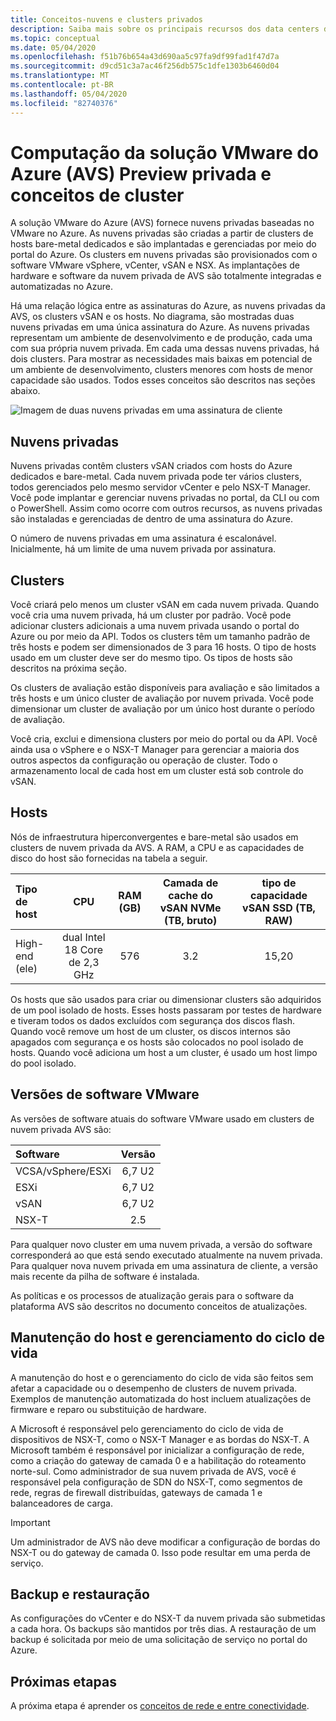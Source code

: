 ```yaml
---
title: Conceitos-nuvens e clusters privados
description: Saiba mais sobre os principais recursos dos data centers definidos pelo software Azure VMware e clusters vSphere na solução VMware no Azure pela VMware.
ms.topic: conceptual
ms.date: 05/04/2020
ms.openlocfilehash: f51b76b654a43d690aa5c97fa9df99fad1f47d7a
ms.sourcegitcommit: d9cd51c3a7ac46f256db575c1dfe1303b6460d04
ms.translationtype: MT
ms.contentlocale: pt-BR
ms.lasthandoff: 05/04/2020
ms.locfileid: "82740376"
---
```

# <a name="azure-vmware-solution-avs-preview-private-cloud-and-cluster-concepts"></a>Computação da solução VMware do Azure (AVS) Preview privada e conceitos de cluster

A solução VMware do Azure (AVS) fornece nuvens privadas baseadas no VMware no Azure. As nuvens privadas são criadas a partir de clusters de hosts bare-metal dedicados e são implantadas e gerenciadas por meio do portal do Azure. Os clusters em nuvens privadas são provisionados com o software VMware vSphere, vCenter, vSAN e NSX. As implantações de hardware e software da nuvem privada de AVS são totalmente integradas e automatizadas no Azure.

Há uma relação lógica entre as assinaturas do Azure, as nuvens privadas da AVS, os clusters vSAN e os hosts. No diagrama, são mostradas duas nuvens privadas em uma única assinatura do Azure. As nuvens privadas representam um ambiente de desenvolvimento e de produção, cada uma com sua própria nuvem privada. Em cada uma dessas nuvens privadas, há dois clusters. Para mostrar as necessidades mais baixas em potencial de um ambiente de desenvolvimento, clusters menores com hosts de menor capacidade são usados. Todos esses conceitos são descritos nas seções abaixo.

![Imagem de duas nuvens privadas em uma assinatura de cliente](./media/hosts-clusters-private-clouds-final.png)

## <a name="private-clouds"></a>Nuvens privadas

Nuvens privadas contêm clusters vSAN criados com hosts do Azure dedicados e bare-metal. Cada nuvem privada pode ter vários clusters, todos gerenciados pelo mesmo servidor vCenter e pelo NSX-T Manager. Você pode implantar e gerenciar nuvens privadas no portal, da CLI ou com o PowerShell. Assim como ocorre com outros recursos, as nuvens privadas são instaladas e gerenciadas de dentro de uma assinatura do Azure.

O número de nuvens privadas em uma assinatura é escalonável. Inicialmente, há um limite de uma nuvem privada por assinatura.

## <a name="clusters"></a>Clusters

Você criará pelo menos um cluster vSAN em cada nuvem privada. Quando você cria uma nuvem privada, há um cluster por padrão. Você pode adicionar clusters adicionais a uma nuvem privada usando o portal do Azure ou por meio da API. Todos os clusters têm um tamanho padrão de três hosts e podem ser dimensionados de 3 para 16 hosts. O tipo de hosts usado em um cluster deve ser do mesmo tipo. Os tipos de hosts são descritos na próxima seção.

Os clusters de avaliação estão disponíveis para avaliação e são limitados a três hosts e um único cluster de avaliação por nuvem privada. Você pode dimensionar um cluster de avaliação por um único host durante o período de avaliação.

Você cria, exclui e dimensiona clusters por meio do portal ou da API. Você ainda usa o vSphere e o NSX-T Manager para gerenciar a maioria dos outros aspectos da configuração ou operação de cluster. Todo o armazenamento local de cada host em um cluster está sob controle do vSAN.

## <a name="hosts"></a>Hosts

Nós de infraestrutura hiperconvergentes e bare-metal são usados em clusters de nuvem privada da AVS. A RAM, a CPU e as capacidades de disco do host são fornecidas na tabela a seguir. 

| Tipo de host              |             CPU             |   RAM (GB)   |  Camada de cache do vSAN NVMe (TB, bruto)  |  tipo de capacidade vSAN SSD (TB, RAW)  |
| :---                   |            :---:            |    :---:     |               :---:              |                :---:               |
| High-end (ele)          |  dual Intel 18 Core de 2,3 GHz  |     576      |                3.2               |                15,20               |

Os hosts que são usados para criar ou dimensionar clusters são adquiridos de um pool isolado de hosts. Esses hosts passaram por testes de hardware e tiveram todos os dados excluídos com segurança dos discos flash. Quando você remove um host de um cluster, os discos internos são apagados com segurança e os hosts são colocados no pool isolado de hosts. Quando você adiciona um host a um cluster, é usado um host limpo do pool isolado.

## <a name="vmware-software-versions"></a>Versões de software VMware

As versões de software atuais do software VMware usado em clusters de nuvem privada AVS são:

| Software              |    Versão   |
| :---                  |     :---:    |
| VCSA/vSphere/ESXi |    6,7 U2    | 
| ESXi                  |    6,7 U2    | 
| vSAN                  |    6,7 U2    |
| NSX-T                 |      2.5     |

Para qualquer novo cluster em uma nuvem privada, a versão do software corresponderá ao que está sendo executado atualmente na nuvem privada. Para qualquer nova nuvem privada em uma assinatura de cliente, a versão mais recente da pilha de software é instalada.

As políticas e os processos de atualização gerais para o software da plataforma AVS são descritos no documento conceitos de atualizações.

## <a name="host-maintenance-and-lifecycle-management"></a>Manutenção do host e gerenciamento do ciclo de vida

A manutenção do host e o gerenciamento do ciclo de vida são feitos sem afetar a capacidade ou o desempenho de clusters de nuvem privada. Exemplos de manutenção automatizada do host incluem atualizações de firmware e reparo ou substituição de hardware.

A Microsoft é responsável pelo gerenciamento do ciclo de vida de dispositivos de NSX-T, como o NSX-T Manager e as bordas do NSX-T. A Microsoft também é responsável por inicializar a configuração de rede, como a criação do gateway de camada 0 e a habilitação do roteamento norte-sul. Como administrador de sua nuvem privada de AVS, você é responsável pela configuração de SDN do NSX-T, como segmentos de rede, regras de firewall distribuídas, gateways de camada 1 e balanceadores de carga.

> [!IMPORTANT]
> Um administrador de AVS não deve modificar a configuração de bordas do NSX-T ou do gateway de camada 0. Isso pode resultar em uma perda de serviço.

## <a name="backup-and-restoration"></a>Backup e restauração

As configurações do vCenter e do NSX-T da nuvem privada são submetidas a cada hora. Os backups são mantidos por três dias. A restauração de um backup é solicitada por meio de uma solicitação de serviço no portal do Azure.

## <a name="next-steps"></a>Próximas etapas

A próxima etapa é aprender os [conceitos de rede e entre conectividade](concepts-networking.md).

<!-- LINKS - internal -->

<!-- LINKS - external-->
[VCSA versions]: https://kb.vmware.com/s/article/2143838
[ESXi versions]: https://kb.vmware.com/s/article/2143832
[vSAN versions]: https://kb.vmware.com/s/article/2150753

